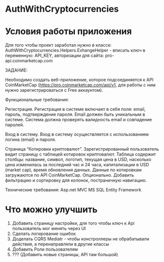 # AuthWithCryptocurrencies
# Условия работы приложения
Для того чтобы проект заработал нужно в классе: AuthWithCryptocurrencies.Helpers.ExhangeHelper - вписать ключ в переменную: API_KEY, авторизации для сайта: pro-api.coinmarketcap.com

ЗАДАНИЕ:

Необходимо создать веб-приложение, которое подсоединяется к API CoinMarketCap (https://pro.coinmarketcap.com/api/v1, для работы с ним нужно зарегистрироваться с Free аккаунтом).

Функциональные требования:

Регистрация.
Регистрация в системе включает в себя поля: email, пароль, подтверждение пароля. Email должен быть уникальным в системе. Система должна проверять валидность email и совпадение паролей.

Вход в систему.
Вход в систему осуществляется с использованием логина (email) и пароля.

Страница “Котировки криптовалют”.
Зарегистрированный пользователь видит страницу с таблицей котировок криптовалют.
Таблица содержит столбцы: название, символ, логотип, текущая цена в USD, насколько цена изменилась за последний час и 24 часа, капитализации в USD (market cap), время обновления данных. Данные по котировкам загружаются по API CoinMarketCap.
Опционально. Добавить фильтрацию и сортировку для колонок, постраничную навигацию.

Технические требования:
Asp.net MVC
MS SQL
Entity Framework

# Что можно улучшить
1. Добавить страницу настройки, для того чтобы ключ к Api пользователь мог менять через UI
2. Сделать логирование ошибок
3. Доделать CQRS Mediatr - чтобы констроллеры не обрабатывали действия, а перенаправляли в другие классы
4. Добавить Роли пользователям
5. ??? (Добавить новые страницы, API там большой)
